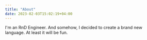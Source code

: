 ```yaml
---
title: "About"
date: 2023-02-03T15:02:19+04:00
---
```


I'm an RnD Engineer. And somehow, I decided to create a brand new language. At least it will be fun.
